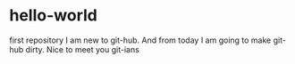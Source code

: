 # hello-world
first repository
I am new to git-hub.
And from today I am going to make git-hub dirty.
Nice to meet you git-ians
